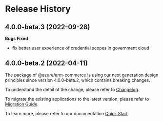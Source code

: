 # Release History

## 4.0.0-beta.3 (2022-09-28)

**Bugs Fixed**

  -  fix better user experience of credential scopes in government cloud

## 4.0.0-beta.2 (2022-04-11)

The package of @azure/arm-commerce is using our next generation design principles since version 4.0.0-beta.2, which contains breaking changes.

To understand the detail of the change, please refer to [Changelog](https://aka.ms/js-track2-changelog).

To migrate the existing applications to the latest version, please refer to [Migration Guide](https://aka.ms/js-track2-migration-guide).

To learn more, please refer to our documentation [Quick Start](https://aka.ms/js-track2-quickstart).
